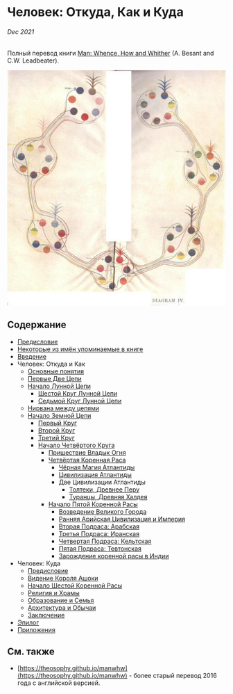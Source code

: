 # Человек: Откуда, Как и Куда

###### Dec 2021

Полный перевод книги [Man: Whence, How and Whither](https://archive.org/details/manwhencehowandw031919mbp) (A. Besant and C.W. Leadbeater).

![](/img/4.jpg)

## Содержание

- [Предисловие](ru/00.foreword.md)
- [Некоторые из имён упоминаемые в книге](ru/00.characters.md)
- [Введение](ru/01.introduction.md)
- Человек: Откуда и Как
  - [Основные понятия](ru/01.preliminaries.md)
  - [Первые Две Цепи](ru/02.1st-and-2nd-chains.md)
  - [Начало Лунной Цепи](ru/03.early-moon-chain.md)
    - [Шестой Круг Лунной Цепи](ru/04.6th-moon-round.md)
    - [Седьмой Круг Лунной Цепи](ru/05.7th-moon-round.md)
  - [Нирвана между цепями](ru/06.0.interchain-nirvana.md)
  - [Начало Земной Цепи](ru/06.early-earth-chain.md)
    - [Первый Круг](ru/07.1st-round.md)
    - [Второй Круг](ru/07.2nd-round.md)
    - [Третий Круг](ru/07.3rd-round.md)
    - [Начало Четвёртого Круга](ru/07.4th-round.md)
      - [Пришествие Владык Огня](ru/07.lords-of-fire.md)
      - [Четвёртая Коренная Раса](ru/08.4th-root-race.md)
        - [Чёрная Магия Атлантиды](ru/10.atlantean-black-magic.md)
        - [Цивилизация Атлантиды](ru/11.atlantean-civilization.md)
        - Две Цивилизации Атлантиды
          - [Толтеки, Древнее Перу](ru/12.tolteks-ancient-peru.md)
          - [Туранцы, Древняя Халдея](ru/13.turanians-ancient-chaldea.md)
      - [Начало Пятой Коренной Расы](ru/14.5th-root-race.md)
        - [Возведение Великого Города](ru/15.the-great-city.md)
        - [Ранняя Арийская Цивилизация и Империя](ru/16.1-aryans.md)
        - [Вторая Подраса: Арабская](ru/16.2-arabians.md)
        - [Третья Подраса: Иранская](ru/16.3-iranians.md)
        - [Четвертая Подраса: Кельтская](ru/16.4-celts.md)
        - [Пятая Подраса: Тевтонская](ru/16.5-teutons.md)
        - [Зарождение коренной расы в Индии](ru/16.root-stock.md)
- Человек: Куда
  - [Предисловие](ru/20.6th-root-race-intro.md)
  - [Видение Короля Ашоки](ru/21.king-ashoka-vision.md)
  - [Начало Шестой Коренной Расы](ru/23.early-6th-root-race.md)
  - [Религия и Храмы](ru/24.religion-and-temples.md)
  - [Образование и Семья](ru/25.education-and-family.md)
  - [Архитектура и Обычаи](ru/26.architecture-and-customs.md)
  - [Заключение](ru/conclusion.md)
- [Эпилог](ru/epilogue.md)
- [Приложения](ru/appendix.md)

## См. также

- [https://theosophy.github.io/manwhw](https://theosophy.github.io/manwhw) - более старый перевод 2016 года с английской версией.
